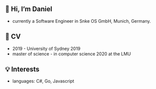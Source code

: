 ## 🚀 Hi, I’m Daniel
- currently a Software Engineer in Snke OS GmbH, Munich, Germany.

## 📜 CV
- 2019 - University of Sydney 2019
- master of science - in computer science 2020 at the LMU

## 💡 Interests
- languages: C#, Go, Javascript
